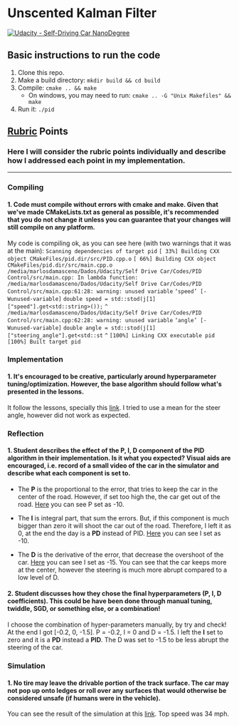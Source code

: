 # Unscented Kalman Filter
[![Udacity - Self-Driving Car NanoDegree](https://s3.amazonaws.com/udacity-sdc/github/shield-carnd.svg)](http://www.udacity.com/drive)


[//]: # (Image References)
[image1]: ./images/image1.png

## Basic instructions to run the code
1. Clone this repo.
2. Make a build directory: `mkdir build && cd build`
3. Compile: `cmake .. && make`
   * On windows, you may need to run: `cmake .. -G "Unix Makefiles" && make`
4. Run it: `./pid `

## [Rubric](https://review.udacity.com/#!/rubrics/824/view) Points
### Here I will consider the rubric points individually and describe how I addressed each point in my implementation.
---

### Compiling

#### 1. Code must compile without errors with cmake and make. Given that we've made CMakeLists.txt as general as possible, it's recommended that you do not change it unless you can guarantee that your changes will still compile on any platform.
My code is compiling ok, as you can see here (with two warnings that it was at the main):
`Scanning dependencies of target pid`
`[ 33%] Building CXX object CMakeFiles/pid.dir/src/PID.cpp.o`
`[ 66%] Building CXX object CMakeFiles/pid.dir/src/main.cpp.o`
`/media/marlosdamasceno/Dados/Udacity/Self Drive Car/Codes/PID Control/src/main.cpp: In lambda function:`
`/media/marlosdamasceno/Dados/Udacity/Self Drive Car/Codes/PID Control/src/main.cpp:61:28: warning: unused variable` `‘speed’ [-Wunused-variable]`
`double speed = std::stod(j[1]["speed"].get<std::string>());`
`^`
`/media/marlosdamasceno/Dados/Udacity/Self Drive Car/Codes/PID Control/src/main.cpp:62:28: warning: unused variable` `‘angle’ [-Wunused-variable]`
`double angle = std::stod(j[1]["steering_angle"].get<std::st`
`^`
`[100%] Linking CXX executable pid`
`[100%] Built target pid`


### Implementation

#### 1. It's encouraged to be creative, particularly around hyperparameter tuning/optimization. However, the base algorithm should follow what's presented in the lessons.
It follow the lessons, specially this [link](https://youtu.be/YamBuzDjrs8). I tried to use a mean for the steer angle, however did not work as expected.

### Reflection

#### 1. Student describes the effect of the P, I, D component of the PID algorithm in their implementation. Is it what you expected? Visual aids are encouraged, i.e. record of a small video of the car in the simulator and describe what each component is set to.
- The **P** is the proportional to the error, that tries to keep the car in the center of the road. However, if set too high the, the car get out of the road. [Here](hhttps://youtu.be/UYgCRVD6yjQ) you can see P set as -10.

- The **I** is integral part, that sum the errors. But, if this component is much bigger than zero it will shoot the car out of the road. Therefore, I left it as 0, at the end the day is a **PD** instead of PID. [Here](https://youtu.be/ArEBaDgy0v8) you can see I set as -10.

- The **D** is the derivative of the error, that decrease the overshoot of the car. [Here](https://youtu.be/aM5LFEU51Yw) you can see I set as -15. You can see that the car keeps more at the center, however the steering is much more abrupt compared to a low level of D.

#### 2. Student discusses how they chose the final hyperparameters (P, I, D coefficients). This could be have been done through manual tuning, twiddle, SGD, or something else, or a combination!
I choose the combination of hyper-parameters manually, by try and check! At the end I got [-0.2, 0, -1.5]. P = -0.2, I = 0 and D = -1.5. I left the **I** set to zero and it is a **PD** instead a **PID**. The D was set to -1.5 to be less abrupt the steering of the car.

### Simulation

#### 1. No tire may leave the drivable portion of the track surface. The car may not pop up onto ledges or roll over any surfaces that would otherwise be considered unsafe (if humans were in the vehicle).
You can see the result of the simulation at this [link](https://youtu.be/Yb-jjXB7cPQ). Top speed was 34 mph.
